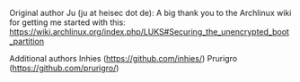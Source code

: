 Original author
    Ju (ju at heisec dot de):
        A big thank you to the Archlinux wiki for getting me started with this:
        https://wiki.archlinux.org/index.php/LUKS#Securing_the_unencrypted_boot_partition

Additional authors
    Inhies (https://github.com/inhies/)
    Prurigro (https://github.com/prurigro/)
